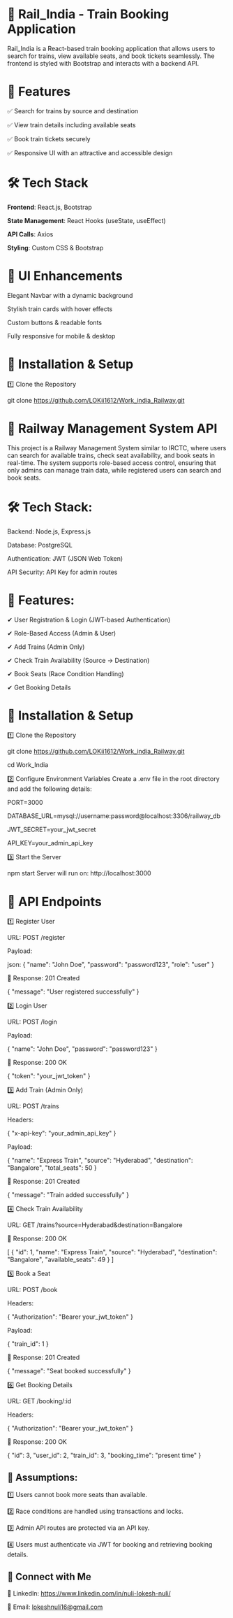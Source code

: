 🚆 Rail_India - Train Booking Application
=========================================

Rail_India is a React-based train booking application that allows users to search for trains, view available seats, and book tickets seamlessly. The frontend is styled with Bootstrap and interacts with a backend API.

📌 Features
============
✅ Search for trains by source and destination

✅ View train details including available seats

✅ Book train tickets securely

✅ Responsive UI with an attractive and accessible design

🛠 Tech Stack
=============

**Frontend**: React.js, Bootstrap

**State Management**: React Hooks (useState, useEffect)

**API Calls**: Axios

**Styling**: Custom CSS & Bootstrap

🎨 UI Enhancements
==================
Elegant Navbar with a dynamic background

Stylish train cards with hover effects

Custom buttons & readable fonts

Fully responsive for mobile & desktop

🚀 Installation & Setup
=======================
1️⃣ Clone the Repository

git clone https://github.com/LOKii1612/Work_india_Railway.git



🚆 Railway Management System API
=================================

This project is a Railway Management System similar to IRCTC, where users can search for available trains, check seat availability, and book seats in real-time. The system supports role-based access control, ensuring that only admins can manage train data, while registered users can search and book seats.

🛠 Tech Stack:
=============

Backend: Node.js, Express.js

Database: PostgreSQL

Authentication: JWT (JSON Web Token)

API Security: API Key for admin routes

📌 Features:
============

✔ User Registration & Login (JWT-based Authentication)

✔ Role-Based Access (Admin & User)

✔ Add Trains (Admin Only)

✔ Check Train Availability (Source → Destination)

✔ Book Seats (Race Condition Handling)

✔ Get Booking Details


🚀 Installation & Setup
=======================

1️⃣ Clone the Repository

git clone https://github.com/LOKii1612/Work_india_Railway.git 

cd Work_India

2️⃣ Configure Environment Variables
Create a .env file in the root directory and add the following details:

PORT=3000

DATABASE_URL=mysql://username:password@localhost:3306/railway_db

JWT_SECRET=your_jwt_secret

API_KEY=your_admin_api_key


3️⃣ Start the Server

npm start
Server will run on: http://localhost:3000

📡 API Endpoints
==================

1️⃣ Register User

URL: POST /register

Payload:

json:
{
  "name": "John Doe",
  "password": "password123",
  "role": "user"
}

🔹 Response: 201 Created

{
  "message": "User registered successfully"
}

2️⃣ Login User

URL: POST /login

Payload:

{
  "name": "John Doe",
  "password": "password123"
}

🔹 Response: 200 OK

{
  "token": "your_jwt_token"
}

3️⃣ Add Train (Admin Only)

URL: POST /trains

Headers:

{
  "x-api-key": "your_admin_api_key"
}

Payload:

{
  "name": "Express Train",
  "source": "Hyderabad",
  "destination": "Bangalore",
  "total_seats": 50
}

🔹 Response: 201 Created

 {
  "message": "Train added successfully"
}

4️⃣ Check Train Availability

URL: GET /trains?source=Hyderabad&destination=Bangalore

🔹 Response: 200 OK

[
    {
        "id": 1,
        "name": "Express Train",
        "source": "Hyderabad",
        "destination": "Bangalore",
        "available_seats": 49
    }
]

5️⃣ Book a Seat

URL: POST /book

Headers:

{
  "Authorization": "Bearer your_jwt_token"
}

Payload:

{
  "train_id": 1
}

🔹 Response: 201 Created

{
  "message": "Seat booked successfully"
}

6️⃣ Get Booking Details

URL: GET /booking/:id

Headers:

{
  "Authorization": "Bearer your_jwt_token"
}

🔹 Response: 200 OK

{
    "id": 3,
    "user_id": 2,
    "train_id": 3,
    "booking_time": "present time"
}

📌 Assumptions:
----------------

1️⃣ Users cannot book more seats than available.

2️⃣ Race conditions are handled using transactions and locks.

3️⃣ Admin API routes are protected via an API key.

4️⃣ Users must authenticate via JWT for booking and retrieving booking details.

📢 Connect with Me
-------------------
💼 LinkedIn: https://www.linkedin.com/in/nuli-lokesh-nuli/

📧 Email: lokeshnuli16@gmail.com
